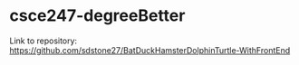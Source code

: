 # csce247-degreeBetter
Link to repository: https://github.com/sdstone27/BatDuckHamsterDolphinTurtle-WithFrontEnd
